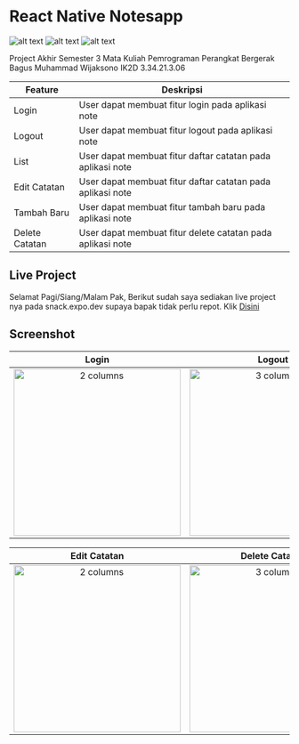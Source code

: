 # React Native Notesapp
![alt text](https://img.shields.io/badge/React_Native-20232A?style=for-the-badge&logo=react&logoColor=61DAFB)
![alt text](https://img.shields.io/badge/JavaScript-323330?style=for-the-badge&logo=javascript&logoColor=F7DF1E)
![alt text](https://img.shields.io/badge/Expo-1B1F23?style=for-the-badge&logo=expo&logoColor=white)


Project Akhir Semester 3 Mata Kuliah Pemrograman Perangkat Bergerak
Bagus Muhammad Wijaksono
IK2D
3.34.21.3.06

| Feature | Deskripsi |
| --- | --- |
| Login | User dapat membuat fitur login pada aplikasi note |
| Logout | User dapat membuat fitur logout pada aplikasi note |
| List | User dapat membuat fitur daftar catatan pada aplikasi note |
| Edit Catatan | User dapat membuat fitur daftar catatan pada aplikasi note |
| Tambah Baru | User dapat membuat fitur tambah baru pada aplikasi note |
| Delete Catatan | User dapat membuat fitur delete catatan pada aplikasi note |

## Live Project

  Selamat Pagi/Siang/Malam Pak, Berikut sudah saya sediakan live project nya pada snack.expo.dev supaya bapak tidak perlu repot. Klik [Disini](https://snack.expo.dev/@baguswijaksono/note-app-ppb)

## Screenshot 

| Login | Logout | Tambah Baru |
|:---------------:|:----------------:|:------------------:|
| <img width="300" alt="2 columns" src="https://user-images.githubusercontent.com/106671990/206910507-fcee23ea-4bfc-49af-9e71-8c398f5a9c6b.gif"> | <img width="300" alt="3 columns" src="https://user-images.githubusercontent.com/106671990/206910088-07978f78-615b-43b2-9141-ef2a32df3454.gif"> | <img width="300" alt="4 columns" src="https://user-images.githubusercontent.com/106671990/206910324-4eea94a8-6933-4604-a3dc-54c4f56ed98f.gif"> |



| Edit Catatan | Delete Catatan | Lihat List Catatan |
|:---------------:|:----------------:|:------------------:|
| <img width="300" alt="2 columns" src="https://user-images.githubusercontent.com/106671990/206910222-408a6002-4326-4609-bf5d-2a82524d6801.gif"> | <img width="300" alt="3 columns" src="https://user-images.githubusercontent.com/106671990/206909941-45b77126-ed49-4400-9269-46f127570664.gif"> | <img width="300" alt="4 columns" src="https://user-images.githubusercontent.com/106671990/206910792-50a7daf2-c4a0-4c8a-942a-524313c71878.gif"> |


